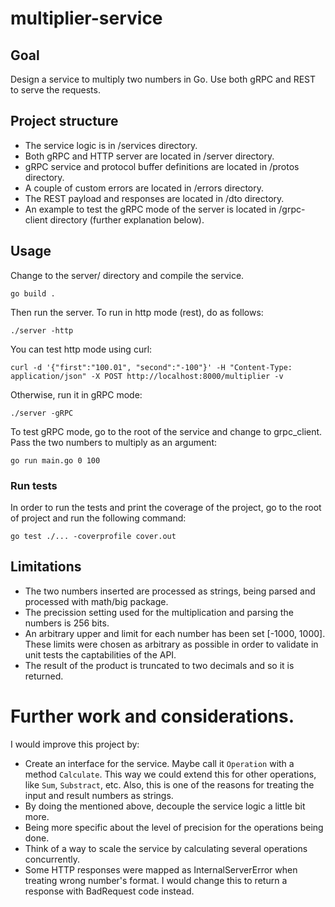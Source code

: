 # multiplier-service

## Goal

Design a service to multiply two numbers in Go. Use both gRPC
and REST to serve the requests.


## Project structure
- The service logic is in /services directory.
- Both gRPC and HTTP server are located in /server directory.
- gRPC service and protocol buffer definitions are located in /protos directory.
- A couple of custom errors are located in /errors directory.
- The REST payload and responses are located in /dto directory.
- An example to test the gRPC mode of the server is located in /grpc-client directory (further explanation below).

## Usage

Change to the server/ directory and compile the service.

```
go build .
```
Then run the server. To run in http mode (rest), do as 
follows:
```
./server -http
```
You can test http mode using curl: 
```
curl -d '{"first":"100.01", "second":"-100"}' -H "Content-Type: application/json" -X POST http://localhost:8000/multiplier -v
```
Otherwise, run it in gRPC mode:

```
./server -gRPC
```

To test gRPC mode, go to the root of the service and change to grpc_client. Pass the two numbers to multiply as an 
argument:
```
go run main.go 0 100
```
### Run tests
In order to run the tests and print the coverage of the project, go to the root of project and run the following command:
```
go test ./... -coverprofile cover.out
```
## Limitations
- The two numbers inserted are processed as strings, being parsed and processed with math/big package.
- The precission setting used for the multiplication and parsing the numbers is 256 bits.
- An arbitrary upper and limit for each number has been set [-1000, 1000]. These limits were chosen as arbitrary as possible in order to validate in unit tests the captabilities
of the API.
- The result of the product is truncated to two decimals and 
so it is returned.

# Further work and considerations.
I would improve this project by:
- Create an interface for the service. Maybe call it `Operation` with a method `Calculate`. This way we could 
extend this for other operations, like `Sum`, `Substract`, etc. Also, this is one of the reasons for treating the 
input and result numbers as strings.
- By doing the mentioned above, decouple the service logic a 
little bit more.
- Being more specific about the level of precision for the
operations being done.
- Think of a way to scale the service by calculating several
operations concurrently.
- Some HTTP responses were mapped as InternalServerError
when treating wrong number's format. I would change this
to return a response with BadRequest code instead.
